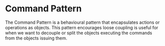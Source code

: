 # Command Pattern

The Command Pattern is a behavioural pattern that encapsulates actions or operations as objects. This pattern encourages loose coupling is useful for when we want to decouple or split the objects executing the commands from the objects issuing them. 
